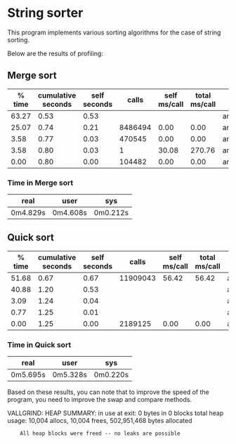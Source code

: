 # String sorter

This program implements various sorting algorithms for the case of string sorting.

Below are the results of profiling:

## Merge sort
|% time|cumulative seconds|self seconds|calls|self ms/call|total ms/call|name|
|---|---|---|---|---|---|---|
| 63.27   |   0.53  |   0.53  |         |          |       | arr_get_array|
| 25.07   |   0.74  |   0.21 | 8486494  |   0.00  |   0.00 | arr_compare_strings|
|  3.58   |   0.77  |   0.03 |  470545  |   0.00  |   0.00 | arr_merge|
|  3.58   |   0.80  |   0.03 |       1  |  30.08  | 270.76 | arr_merge_sort_recurse|
|  0.00   |   0.80  |   0.00 |  104482  |   0.00  |   0.00 | arr_swap|
### Time in Merge sort
|real|user|sys|
|---|---|--|
|0m4.829s|0m4.608s|0m0.212s|

## Quick sort
|% time|cumulative seconds|self seconds|calls|self ms/call|total ms/call|name|
|---|---|---|---|---|---|---|
| 51.68 | 0.67  |   0.67 | 11909043 |   56.42| 56.42|  arr_compare_strings|
| 40.88 | 1.20  |   0.53 |          |        |      | arr_get_array|
|  3.09 | 1.24  |   0.04 |          |        |      |  arr_quick_sort|
|  0.77 | 1.25  |   0.01 |          |        |      |   arr_bubble_sort|
|  0.00 | 1.25  |   0.00 | 2189125  |   0.00 | 0.00 | arr_swap|
### Time in Quick sort
|real|user|sys|
|---|---|---|
|0m5.695s|0m5.328s|0m0.220s|

Based on these results, you can note that to improve the speed of the program, you need to improve the swap and compare methods.


VALLGRIND:
	HEAP SUMMARY:
		in use at exit: 0 bytes in 0 blocks
    	total heap usage: 10,004 allocs, 10,004 frees, 502,951,468 bytes allocated
     
    	All heap blocks were freed -- no leaks are possible

